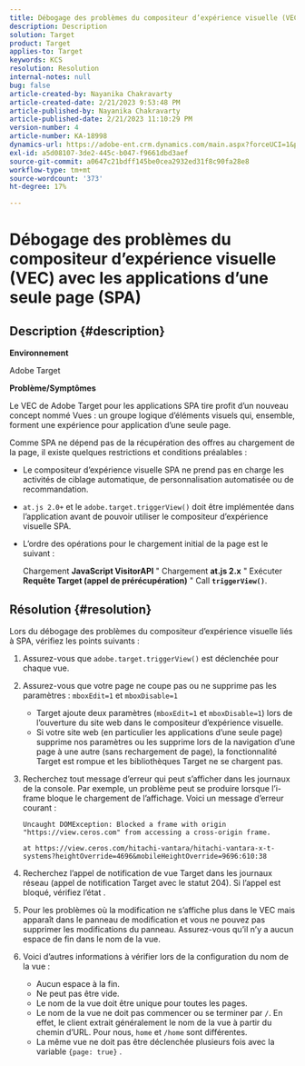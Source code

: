 ```yaml
---
title: Débogage des problèmes du compositeur d’expérience visuelle (VEC) avec les applications d’une seule page (SPA)
description: Description
solution: Target
product: Target
applies-to: Target
keywords: KCS
resolution: Resolution
internal-notes: null
bug: false
article-created-by: Nayanika Chakravarty
article-created-date: 2/21/2023 9:53:48 PM
article-published-by: Nayanika Chakravarty
article-published-date: 2/21/2023 11:10:29 PM
version-number: 4
article-number: KA-18998
dynamics-url: https://adobe-ent.crm.dynamics.com/main.aspx?forceUCI=1&pagetype=entityrecord&etn=knowledgearticle&id=3a0a8733-32b2-ed11-83fe-6045bd006704
exl-id: a5d08107-3de2-445c-b047-f9661dbd3aef
source-git-commit: a0647c21bdff145be0cea2932ed31f8c90fa28e8
workflow-type: tm+mt
source-wordcount: '373'
ht-degree: 17%

---
```


# Débogage des problèmes du compositeur d’expérience visuelle (VEC) avec les applications d’une seule page (SPA)

## Description {#description}


<b>Environnement</b>

Adobe Target

<b>Problème/Symptômes</b>

Le VEC de Adobe Target pour les applications SPA tire profit d’un nouveau concept nommé Vues : un groupe logique d’éléments visuels qui, ensemble, forment une expérience pour application d’une seule page.

Comme SPA ne dépend pas de la récupération des offres au chargement de la page, il existe quelques restrictions et conditions préalables :

- Le compositeur d’expérience visuelle SPA ne prend pas en charge les activités de ciblage automatique, de personnalisation automatisée ou de recommandation.
- `at.js 2.0+` et le `adobe.target.triggerView()` doit être implémentée dans l’application avant de pouvoir utiliser le compositeur d’expérience visuelle SPA.
- L’ordre des opérations pour le chargement initial de la page est le suivant :



   Chargement <b>JavaScript VisitorAPI</b> &quot; Chargement <b>at.js 2.x</b> &quot; Exécuter <b>Requête Target (appel de prérécupération)</b> &quot; Call <b>`triggerView()`</b>.



## Résolution {#resolution}


Lors du débogage des problèmes du compositeur d’expérience visuelle liés à SPA, vérifiez les points suivants :

1. Assurez-vous que `adobe.target.triggerView()` est déclenchée pour chaque vue.
2. Assurez-vous que votre page ne coupe pas ou ne supprime pas les paramètres : `mboxEdit=1` et `mboxDisable=1`

   - Target ajoute deux paramètres (`mboxEdit=1` et `mboxDisable=1`) lors de l’ouverture du site web dans le compositeur d’expérience visuelle.
   - Si votre site web (en particulier les applications d’une seule page) supprime nos paramètres ou les supprime lors de la navigation d’une page à une autre (sans rechargement de page), la fonctionnalité Target est rompue et les bibliothèques Target ne se chargent pas.
3. Recherchez tout message d’erreur qui peut s’afficher dans les journaux de la console. Par exemple, un problème peut se produire lorsque l’i-frame bloque le chargement de l’affichage. Voici un message d’erreur courant :<br>

   ```
   Uncaught DOMException: Blocked a frame with origin "https://view.ceros.com" from accessing a cross-origin frame.
   
   at https://view.ceros.com/hitachi-vantara/hitachi-vantara-x-t-systems?heightOverride=4696&mobileHeightOverride=9696:610:38
   ```

4. Recherchez l’appel de notification de vue Target dans les journaux réseau (appel de notification Target avec le statut 204). Si l’appel est bloqué, vérifiez l’état .
5. Pour les problèmes où la modification ne s’affiche plus dans le VEC mais apparaît dans le panneau de modification et vous ne pouvez pas supprimer les modifications du panneau. Assurez-vous qu’il n’y a aucun espace de fin dans le nom de la vue.
6. Voici d’autres informations à vérifier lors de la configuration du nom de la vue :
   - Aucun espace à la fin.
   - Ne peut pas être vide.
   - Le nom de la vue doit être unique pour toutes les pages.
   - Le nom de la vue ne doit pas commencer ou se terminer par `/`. En effet, le client extrait généralement le nom de la vue à partir du chemin d’URL. Pour nous, `home` et `/home` sont différentes.
   - La même vue ne doit pas être déclenchée plusieurs fois avec la variable `{page: true}` .
